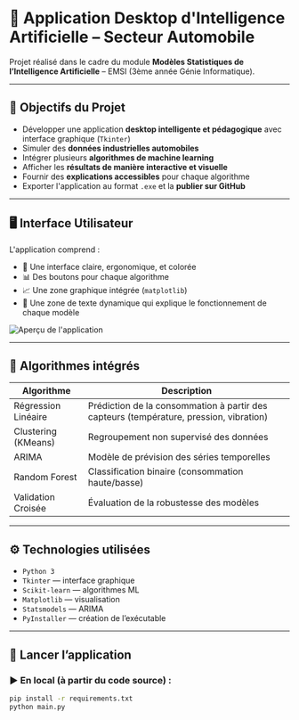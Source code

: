 # 🧠 Application Desktop d'Intelligence Artificielle – Secteur Automobile

Projet réalisé dans le cadre du module **Modèles Statistiques de l’Intelligence Artificielle** – EMSI (3ème année Génie Informatique).  

---

## 🎯 Objectifs du Projet

- Développer une application **desktop intelligente et pédagogique** avec interface graphique (`Tkinter`)
- Simuler des **données industrielles automobiles**
- Intégrer plusieurs **algorithmes de machine learning**
- Afficher les **résultats de manière interactive et visuelle**
- Fournir des **explications accessibles** pour chaque algorithme
- Exporter l'application au format `.exe` et la **publier sur GitHub**

---

## 🖥️ Interface Utilisateur

L'application comprend :

- 🎨 Une interface claire, ergonomique, et colorée
- 📊 Des boutons pour chaque algorithme
- 📈 Une zone graphique intégrée (`matplotlib`)
- 🧾 Une zone de texte dynamique qui explique le fonctionnement de chaque modèle

![Aperçu de l'application](images/screenshot.png)

---

## 🧪 Algorithmes intégrés

| Algorithme           | Description                                                                 |
|----------------------|-----------------------------------------------------------------------------|
| Régression Linéaire  | Prédiction de la consommation à partir des capteurs (température, pression, vibration) |
| Clustering (KMeans)  | Regroupement non supervisé des données                                      |
| ARIMA                | Modèle de prévision des séries temporelles                                 |
| Random Forest        | Classification binaire (consommation haute/basse)                          |
| Validation Croisée   | Évaluation de la robustesse des modèles                                    |

---

## ⚙️ Technologies utilisées

- `Python 3`
- `Tkinter` — interface graphique
- `Scikit-learn` — algorithmes ML
- `Matplotlib` — visualisation
- `Statsmodels` — ARIMA
- `PyInstaller` — création de l’exécutable

---

## 🚀 Lancer l’application

### ▶️ En local (à partir du code source) :
```bash
pip install -r requirements.txt
python main.py

